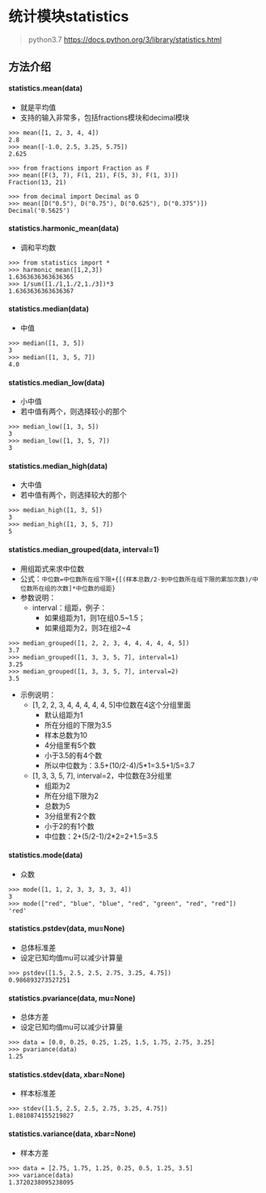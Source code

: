 # 统计模块statistics
> python3.7
> https://docs.python.org/3/library/statistics.html

## 方法介绍

#### statistics.mean(data)
* 就是平均值
* 支持的输入非常多，包括fractions模块和decimal模块

```
>>> mean([1, 2, 3, 4, 4])
2.8
>>> mean([-1.0, 2.5, 3.25, 5.75])
2.625

>>> from fractions import Fraction as F
>>> mean([F(3, 7), F(1, 21), F(5, 3), F(1, 3)])
Fraction(13, 21)

>>> from decimal import Decimal as D
>>> mean([D("0.5"), D("0.75"), D("0.625"), D("0.375")])
Decimal('0.5625')
```

#### statistics.harmonic_mean(data)
* 调和平均数

```
>>> from statistics import *
>>> harmonic_mean([1,2,3])
1.6363636363636365
>>> 1/sum([1./1,1./2,1./3])*3
1.6363636363636367
```

#### statistics.median(data)
* 中值

```
>>> median([1, 3, 5])
3
>>> median([1, 3, 5, 7])
4.0
```

#### statistics.median_low(data)
* 小中值
* 若中值有两个，则选择较小的那个

```
>>> median_low([1, 3, 5])
3
>>> median_low([1, 3, 5, 7])
3
```

#### statistics.median_high(data)
* 大中值
* 若中值有两个，则选择较大的那个

```
>>> median_high([1, 3, 5])
3
>>> median_high([1, 3, 5, 7])
5
```

#### statistics.median_grouped(data, interval=1)
* 用组距式来求中位数
* 公式：`中位数=中位数所在组下限+{[(样本总数/2-到中位数所在组下限的累加次数)/中位数所在组的次数]*中位数的组距}`
* 参数说明：
	* interval：组距，例子：
		* 如果组距为1，则1在组0.5~1.5；
		* 如果组距为2，则3在组2~4

```
>>> median_grouped([1, 2, 2, 3, 4, 4, 4, 4, 4, 5])
3.7
>>> median_grouped([1, 3, 3, 5, 7], interval=1)
3.25
>>> median_grouped([1, 3, 3, 5, 7], interval=2)
3.5
```
* 示例说明：
	* [1, 2, 2, 3, 4, 4, 4, 4, 4, 5]中位数在4这个分组里面
		* 默认组距为1
		* 所在分组的下限为3.5
		* 样本总数为10
		* 4分组里有5个数
		* 小于3.5的有4个数
		* 所以中位数为：3.5+(10/2-4)/5*1=3.5+1/5=3.7
	* [1, 3, 3, 5, 7], interval=2，中位数在3分组里
		* 组距为2
		* 所在分组下限为2
		* 总数为5
		* 3分组里有2个数
		* 小于2的有1个数
		* 中位数：2+(5/2-1)/2*2=2+1.5=3.5

#### statistics.mode(data)
* 众数

```
>>> mode([1, 1, 2, 3, 3, 3, 3, 4])
3
>>> mode(["red", "blue", "blue", "red", "green", "red", "red"])
'red'
```

#### statistics.pstdev(data, mu=None)
* 总体标准差
* 设定已知均值mu可以减少计算量

```
>>> pstdev([1.5, 2.5, 2.5, 2.75, 3.25, 4.75])
0.986893273527251
```

#### statistics.pvariance(data, mu=None)
* 总体方差
* 设定已知均值mu可以减少计算量

```
>>> data = [0.0, 0.25, 0.25, 1.25, 1.5, 1.75, 2.75, 3.25]
>>> pvariance(data)
1.25
```

#### statistics.stdev(data, xbar=None)
* 样本标准差

```
>>> stdev([1.5, 2.5, 2.5, 2.75, 3.25, 4.75])
1.0810874155219827
```

#### statistics.variance(data, xbar=None)
* 样本方差

```
>>> data = [2.75, 1.75, 1.25, 0.25, 0.5, 1.25, 3.5]
>>> variance(data)
1.3720238095238095
```